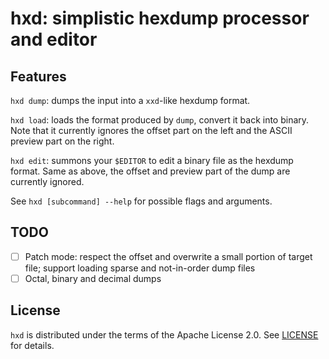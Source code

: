 # hxd: simplistic hexdump processor and editor

## Features

`hxd dump`: dumps the input into a `xxd`-like hexdump
format.

`hxd load`: loads the format produced by `dump`, convert
it back into binary. Note that it currently ignores the
offset part on the left and the ASCII preview part on
the right.

`hxd edit`: summons your `$EDITOR` to edit a binary file
as the hexdump format. Same as above, the offset and
preview part of the dump are currently ignored.

See `hxd [subcommand] --help` for possible flags and
arguments.

## TODO

- [ ] Patch mode: respect the offset and overwrite a
  small portion of target file; support loading sparse
  and not-in-order dump files
- [ ] Octal, binary and decimal dumps

## License

`hxd` is distributed under the terms of the Apache
License 2.0. See [LICENSE](LICENSE) for details.
